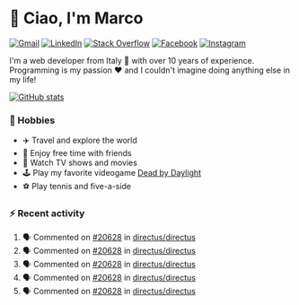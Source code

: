 # 👋 Ciao, I'm Marco

[![Gmail](https://img.shields.io/badge/Gmail-%23BB001B?style=flat-square&logo=gmail&logoColor=white)](mailto:gremo1982@gmail.com)
[![LinkedIn](https://img.shields.io/badge/LinkedIn-%230e76a8?style=flat-square&logo=linkedin)](https://www.linkedin.com/in/marco-polichetti)
[![Stack Overflow](https://img.shields.io/stackexchange/stackoverflow/r/220180?style=flat&logo=stackoverflow&label=Stack%20Overflow&color=%23F47F24)](https://stackoverflow.com/users/220180)
[![Facebook](https://img.shields.io/badge/-Facebook-%234267B2?style=flat-square&logo=facebook&logoColor=white)](https://www.facebook.com/marco.poliketti)
[![Instagram](https://img.shields.io/badge/-Instagram-%23C13584?style=flat-square&logo=instagram&logoColor=white)](https://www.instagram.com/marco.gremo)

I'm a web developer from Italy 🍕 with over 10 years of experience. Programming is my passion ❤️ and I couldn't imagine doing anything else in my life!

[![GitHub stats](https://github-readme-stats.vercel.app/api?username=gremo&show_icons=true&rank_icon=github&theme=transparent)](https://github.com/anuraghazra/github-readme-stats)

### 📅 Hobbies

- ✈️ Travel and explore the world
- 🍻 Enjoy free time with friends
- 🎥 Watch TV shows and movies
- 🕹️ Play my favorite videogame [Dead by Daylight](https://deadbydaylight.com)
- ⚽ Play tennis and five-a-side

### ⚡ Recent activity

<!--START_SECTION:activity-->
1. 🗣 Commented on [#20628](https://github.com/directus/directus/issues/20628#issuecomment-1839258268) in [directus/directus](https://github.com/directus/directus)
2. 🗣 Commented on [#20628](https://github.com/directus/directus/issues/20628#issuecomment-1839033318) in [directus/directus](https://github.com/directus/directus)
3. 🗣 Commented on [#20628](https://github.com/directus/directus/issues/20628#issuecomment-1838895743) in [directus/directus](https://github.com/directus/directus)
4. 🗣 Commented on [#20628](https://github.com/directus/directus/issues/20628#issuecomment-1838820751) in [directus/directus](https://github.com/directus/directus)
5. 🗣 Commented on [#20628](https://github.com/directus/directus/issues/20628#issuecomment-1838742974) in [directus/directus](https://github.com/directus/directus)
<!--END_SECTION:activity-->

